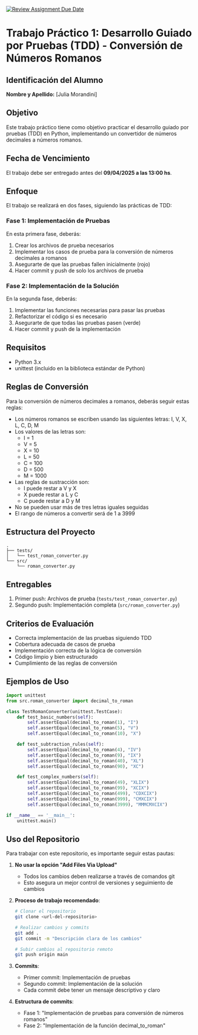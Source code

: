 [![Review Assignment Due Date](https://classroom.github.com/assets/deadline-readme-button-22041afd0340ce965d47ae6ef1cefeee28c7c493a6346c4f15d667ab976d596c.svg)](https://classroom.github.com/a/IjdyOxY5)
# Trabajo Práctico 1: Desarrollo Guiado por Pruebas (TDD) - Conversión de Números Romanos

## Identificación del Alumno
**Nombre y Apellido:** [Julia Morandini]

## Objetivo
Este trabajo práctico tiene como objetivo practicar el desarrollo guiado por pruebas (TDD) en Python, implementando un convertidor de números decimales a números romanos.

## Fecha de Vencimiento
El trabajo debe ser entregado antes del **09/04/2025 a las 13:00 hs**.

## Enfoque
El trabajo se realizará en dos fases, siguiendo las prácticas de TDD:

### Fase 1: Implementación de Pruebas
En esta primera fase, deberás:
1. Crear los archivos de prueba necesarios
2. Implementar los casos de prueba para la conversión de números decimales a romanos
3. Asegurarte de que las pruebas fallen inicialmente (rojo)
4. Hacer commit y push de solo los archivos de prueba

### Fase 2: Implementación de la Solución
En la segunda fase, deberás:
1. Implementar las funciones necesarias para pasar las pruebas
2. Refactorizar el código si es necesario
3. Asegurarte de que todas las pruebas pasen (verde)
4. Hacer commit y push de la implementación

## Requisitos
- Python 3.x
- unittest (incluido en la biblioteca estándar de Python)

## Reglas de Conversión
Para la conversión de números decimales a romanos, deberás seguir estas reglas:
- Los números romanos se escriben usando las siguientes letras: I, V, X, L, C, D, M
- Los valores de las letras son:
  - I = 1
  - V = 5
  - X = 10
  - L = 50
  - C = 100
  - D = 500
  - M = 1000
- Las reglas de sustracción son:
  - I puede restar a V y X
  - X puede restar a L y C
  - C puede restar a D y M
- No se pueden usar más de tres letras iguales seguidas
- El rango de números a convertir será de 1 a 3999

## Estructura del Proyecto
```
.
├── tests/
│   └── test_roman_converter.py
└── src/
    └── roman_converter.py
```

## Entregables
1. Primer push: Archivos de prueba (`tests/test_roman_converter.py`)
2. Segundo push: Implementación completa (`src/roman_converter.py`)

## Criterios de Evaluación
- Correcta implementación de las pruebas siguiendo TDD
- Cobertura adecuada de casos de prueba
- Implementación correcta de la lógica de conversión
- Código limpio y bien estructurado
- Cumplimiento de las reglas de conversión

## Ejemplos de Uso
```python
import unittest
from src.roman_converter import decimal_to_roman

class TestRomanConverter(unittest.TestCase):
    def test_basic_numbers(self):
        self.assertEqual(decimal_to_roman(1), "I")
        self.assertEqual(decimal_to_roman(5), "V")
        self.assertEqual(decimal_to_roman(10), "X")

    def test_subtraction_rules(self):
        self.assertEqual(decimal_to_roman(4), "IV")
        self.assertEqual(decimal_to_roman(9), "IX")
        self.assertEqual(decimal_to_roman(40), "XL")
        self.assertEqual(decimal_to_roman(90), "XC")

    def test_complex_numbers(self):
        self.assertEqual(decimal_to_roman(49), "XLIX")
        self.assertEqual(decimal_to_roman(99), "XCIX")
        self.assertEqual(decimal_to_roman(499), "CDXCIX")
        self.assertEqual(decimal_to_roman(999), "CMXCIX")
        self.assertEqual(decimal_to_roman(3999), "MMMCMXCIX")

if __name__ == '__main__':
    unittest.main()
```

## Uso del Repositorio
Para trabajar con este repositorio, es importante seguir estas pautas:

1. **No usar la opción "Add Files Via Upload"**
   - Todos los cambios deben realizarse a través de comandos git
   - Esto asegura un mejor control de versiones y seguimiento de cambios

2. **Proceso de trabajo recomendado**:
   ```bash
   # Clonar el repositorio
   git clone <url-del-repositorio>

   # Realizar cambios y commits
   git add .
   git commit -m "Descripción clara de los cambios"

   # Subir cambios al repositorio remoto
   git push origin main
   ```

3. **Commits**:
   - Primer commit: Implementación de pruebas
   - Segundo commit: Implementación de la solución
   - Cada commit debe tener un mensaje descriptivo y claro

4. **Estructura de commits**:
   - Fase 1: "Implementación de pruebas para conversión de números romanos"
   - Fase 2: "Implementación de la función decimal_to_roman"